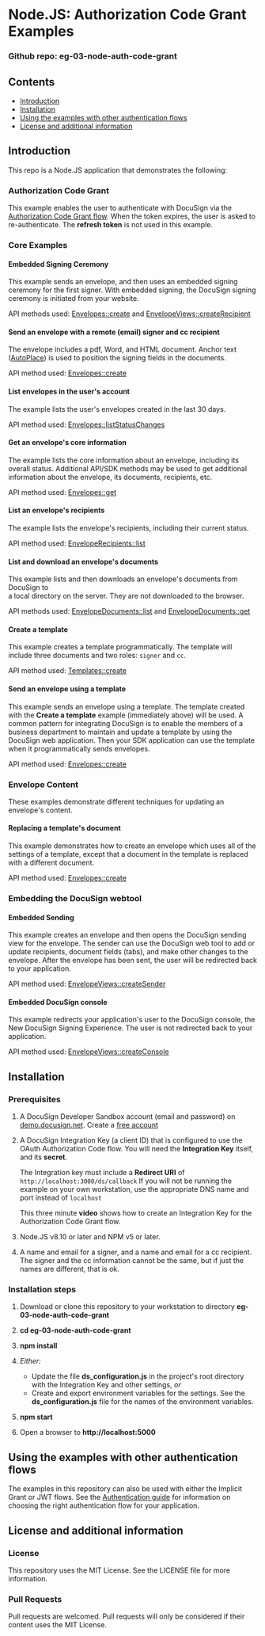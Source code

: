 # Node.JS: Authorization Code Grant Examples

### Github repo: eg-03-node-auth-code-grant

## Contents
* [Introduction](#introduction)
* [Installation](#installation)
* [Using the examples with other authentication flows](#using-the-examples-with-other-authentication-flows)
* [License and additional information](#license-and-additional-information)

## Introduction
This repo is a Node.JS application that demonstrates the following:

### Authorization Code Grant
This example enables the user to authenticate with DocuSign via the 
[Authorization Code Grant flow](https://developers.docusign.com/esign-rest-api/guides/authentication/oauth2-code-grant). 
When the token expires, the user is asked to re-authenticate. 
The **refresh token** is not used in this example. 

### Core Examples

#### Embedded Signing Ceremony
This example sends an envelope, and then uses an embedded signing ceremony for the first signer.
With embedded signing, the DocuSign signing ceremony is initiated from your website. 

API methods used: [Envelopes::create](https://developers.docusign.com/esign-rest-api/reference/Envelopes/Envelopes/create) and
[EnvelopeViews::createRecipient](https://developers.docusign.com/esign-rest-api/reference/Envelopes/EnvelopeViews/createRecipient)


#### Send an envelope with a remote (email) signer and cc recipient
The envelope includes a pdf, Word, and HTML document. 
Anchor text ([AutoPlace](https://support.docusign.com/en/guides/AutoPlace-New-DocuSign-Experience)) 
is used to position the signing fields in the documents.

API method used: [Envelopes::create](https://developers.docusign.com/esign-rest-api/reference/Envelopes/Envelopes/create)

#### List envelopes in the user's account
The example lists the user's envelopes created in the last 30 days.

API method used: [Envelopes::listStatusChanges](https://developers.docusign.com/esign-rest-api/reference/Envelopes/Envelopes/listStatusChanges)

#### Get an envelope's core information
The example lists the core information about an envelope, including its overall status.
Additional API/SDK methods may be used to get additional information about the 
envelope, its documents, recipients, etc.

API method used: [Envelopes::get](https://developers.docusign.com/esign-rest-api/reference/Envelopes/Envelopes/get)

#### List an envelope's recipients
The example lists the envelope's recipients, including their current status.

API method used: [EnvelopeRecipients::list](https://developers.docusign.com/esign-rest-api/reference/Envelopes/EnvelopeRecipients/list)

#### List and download an envelope's documents
This example lists and then downloads an envelope's documents from DocuSign to  
a local directory on the server. 
They are not downloaded to the browser. 

API methods used: [EnvelopeDocuments::list](https://developers.docusign.com/esign-rest-api/reference/Envelopes/EnvelopeDocuments/list)
and [EnvelopeDocuments::get](https://developers.docusign.com/esign-rest-api/reference/Envelopes/EnvelopeDocuments/get)

#### Create a template
This example creates a template programmatically. 
The template will include three documents and two roles: `signer` and `cc`.

API method used: [Templates::create](https://developers.docusign.com/esign-rest-api/reference/Templates/Templates/create)

#### Send an envelope using a template
This example sends an envelope using a template. The template created with the **Create a template** example 
(immediately above) will be used. A common pattern for integrating DocuSign is to enable
the members of a business department to maintain and update a template by using the DocuSign web application.
Then your SDK application can use the template when it programmatically sends envelopes.

API method used: [Envelopes::create](https://developers.docusign.com/esign-rest-api/reference/Envelopes/Envelopes/create)

### Envelope Content

These examples demonstrate different techniques for updating an envelope's content.

#### Replacing a template's document
This example demonstrates how to create an envelope which uses all of the settings of a template,
except that a document in the template is replaced with a different document.

API method used: [Envelopes::create](https://developers.docusign.com/esign-rest-api/reference/Envelopes/Envelopes/create)

### Embedding the DocuSign webtool

#### Embedded Sending
This example creates an envelope and then opens the DocuSign sending view for the envelope. 
The sender can use the DocuSign web tool to add or update recipients, document fields (tabs),
and make other changes to the envelope. After the envelope has been sent, the user will be
redirected back to your application.

API method used: [EnvelopeViews::createSender](https://developers.docusign.com/esign-rest-api/reference/Envelopes/EnvelopeViews/createSender)

#### Embedded DocuSign console
This example redirects your application's user to the DocuSign console, the New DocuSign Signing Experience.
The user is not redirected back to your application.

API method used: [EnvelopeViews::createConsole](https://developers.docusign.com/esign-rest-api/reference/Envelopes/EnvelopeViews/createConsole)

## Installation

### Prerequisites
1. A DocuSign Developer Sandbox account (email and password) on [demo.docusign.net](https://demo.docusign.net).
   Create a [free account](https://go.docusign.com/o/sandbox/)
1. A DocuSign Integration Key (a client ID) that is configured to use the OAuth Authorization Code flow.
   You will need the **Integration Key** itself, and its **secret**.

   The Integration key must include a **Redirect URI** of `http://localhost:3000/ds/callback` 
   If you will not be running the example on your own workstation, use the appropriate DNS name and port instead of `localhost`
   
   This three minute **video** shows how to create an Integration Key for the Authorization Code Grant flow.
1. Node.JS v8.10 or later and NPM v5 or later.
1. A name and email for a signer, and a name and email for a cc recipient. 
   The signer and the cc information cannot be the same, but if just the names are different, that is ok.

### Installation steps
1. Download or clone this repository to your workstation to directory **eg-03-node-auth-code-grant**
1. **cd eg-03-node-auth-code-grant**
1. **npm install**
1. *Either:*
   
   * Update the file **ds_configuration.js** in the project's root directory with the Integration Key
     and other settings, *or*
   * Create and export environment variables for the settings. See the **ds_configuration.js** file 
     for the names of the environment variables.

1. **npm start** 
1. Open a browser to **http://localhost:5000**

## Using the examples with other authentication flows

The examples in this repository can also be used with either the Implicit Grant or JWT flows. 
See the [Authentication guide](https://developers.docusign.com/esign-rest-api/guides/authentication)
for information on choosing the right authentication flow for your application.

## License and additional information

### License
This repository uses the MIT License. See the LICENSE file for more information.

### Pull Requests
Pull requests are welcomed. Pull requests will only be considered if their content
uses the MIT License.

 
